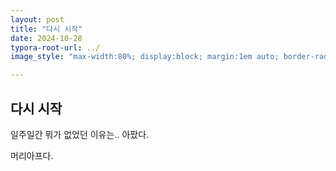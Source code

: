 ```yaml
---
layout: post
title: "다시 시작"
date: 2024-10-28
typora-root-url: ../
image_style: "max-width:80%; display:block; margin:1em auto; border-radius:10px; box-shadow:0px 4px 8px rgba(0,0,0,0.8);"

---
```




## 다시 시작

일주일간 뭐가 없었던 이유는.. 아팠다. 

머리아프다. 
